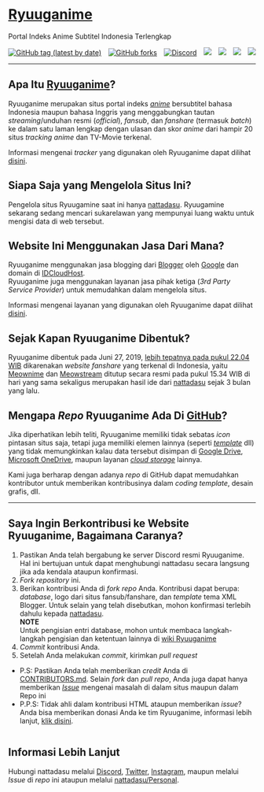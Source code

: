 <html>
    <head>
        <strong><a href="https://ryuuganime.blogspot.com"><h1>Ryuuganime</h1></a></strong>
            <p>Portal Indeks Anime Subtitel Indonesia Terlengkap</p>
            <a href="https://github.com/ryuuganime/Ryuuganime/releases"><img alt="GitHub tag (latest by date)" src="https://img.shields.io/github/v/tag/ryuuganime/Ryuuganime?logo=github&style=flat-square"></a>&emsp;<a href="https://github.com/ryuuganime/Ryuuganime/fork"><img alt="GitHub forks" src="https://img.shields.io/github/forks/ryuuganime/Ryuuganime?color=silver&logo=github&style=flat-square"></a>&emsp;<a href="https://discord.gg/nWHwkuT"><img alt="Discord" src="https://img.shields.io/discord/594442535615725579.svg?color=7289DA&label=Chat&logo=discord&style=flat-square"></a>&emsp;<a href="https://www.facebook.com/ryuuganime" target="_blank"><img src="https://img.shields.io/badge/Facebook-Like-1877F2?style=flat-square&logo=facebook&logoColor=silver"></a>&emsp;<a href="https://chat.whatsapp.com/KkmCYkMCfEkDTbHoOLCoKB" target="_blank"><img src="https://img.shields.io/badge/WhatsApp-Join-brightgreen?style=flat-square&logo=whatsapp"></a>&emsp;<a href='https://ko-fi.com/U6U1YGDN' target='_blank'><img src="https://img.shields.io/badge/Donate-Ko--fi-red?style=flat-square&logo=ko-fi" /></a>&emsp;<a href="https://paypal.me/nattadasu" target='_blank'><img src="https://img.shields.io/badge/Donate-PayPal-blue?style=flat-square&logo=paypal" /></a>
        <hr>
    </head>
    <body>
        <h2>Apa Itu <a href="https://ryuuganime.blogspot.com" title="Klik untuk mengunjungi situs" target="_blank"><strong>Ryuuganime</strong></a>?</h2>
            <p>Ryuuganime merupakan situs portal indeks <em><a href="https://id.wikipedia.org/wiki/Anime" target="_blank">anime</a></em> bersubtitel bahasa Indonesia maupun bahasa Inggris yang menggabungkan tautan <em>streaming</em>/unduhan resmi (<em>official</em>), <em>fansub</em>, dan <em>fanshare</em> (termasuk <em>batch</em>) ke dalam satu laman lengkap dengan ulasan dan skor <em>anime</em> dari hampir 20 situs <em>tracking anime</em> dan TV-Movie terkenal.</p>
            <p>Informasi mengenai <em>tracker</em> yang digunakan oleh Ryuuganime dapat dilihat <a href="https://github.com/ryuuganime/Ryuuganime/blob/master/Assets/Providers/Trackers/README.md">disini</a>.</p>
        <h2>Siapa Saja yang Mengelola Situs Ini?</h2>
            <p>Pengelola situs Ryuugamine saat ini hanya <a href="https://github.com/nattadasu/Personal" target="_blank">nattadasu</a>. Ryuugamine sekarang sedang mencari sukarelawan yang mempunyai luang waktu untuk mengisi data di web tersebut.</p>
        <h2>Website Ini Menggunakan Jasa Dari Mana?</h2>
            <p>Ryuuganime menggunakan jasa blogging dari <a href="https://blogger.com" target="_blank">Blogger</a> oleh <a href="https://google.com">Google</a> dan domain di <a href="https://idcloudhost.com/">IDCloudHost</a>.<br>Ryuuganime juga menggunakan layanan jasa pihak ketiga (<em>3rd Party Service Provider</em>) untuk memudahkan dalam mengelola situs.</p>
            <p>Informasi mengenai layanan yang digunakan oleh Ryuuganime dapat dilihat <a href="https://github.com/ryuuganime/Ryuuganime/blob/master/Assets/Providers/Trackers/README.md">disini</a>.</p>
        <h2>Sejak Kapan <strong>Ryuuganime</strong> Dibentuk?</h2>
            <p>Ryuuganime dibentuk pada Juni 27, 2019, <a href="https://www.facebook.com/story.php?story_fbid=771156279946124&id=248649265530164">lebih tepatnya pada pukul 22.04 WIB</a> dikarenakan <em>website fanshare</em> yang terkenal di Indonesia, yaitu <a href="https://meownime.com" target="_blank">Meownime</a> dan <a href="https://meowstream.com">Meowstream</a> ditutup secara resmi pada pukul 15.34 WIB di hari yang sama sekaligus merupakan hasil ide dari <a href="https://github.com/nattadasu/Personal" target="_blank">nattadasu</a> sejak 3 bulan yang lalu.</p>
        <h2>Mengapa <em>Repo</em> <strong>Ryuuganime</strong> Ada Di <a href="https://github.com">GitHub</a>?</h2>
            <p>Jika diperhatikan lebih teliti, Ryuuganime memiliki tidak sebatas <em>icon</em> pintasan situs saja, tetapi juga memiliki elemen lainnya (seperti <em><a href="https://github.com/ryuuganime/Ryuuganime/blob/master/Templates/amino.html">template</a></em> dll) yang tidak memungkinkan kalau data tersebut disimpan di <a href="https://www.google.com/drive/">Google Drive</a>, <a href="https://onedrive.live.com/OneDrive">Microsoft OneDrive</a>, maupun layanan <a href="https://id.wikipedia.org/wiki/Penyimpanan_awan"><em>cloud storage</em></a> lainnya.</p>
            <p>Kami juga berharap dengan adanya <em>repo</em> di GitHub dapat memudahkan kontributor untuk memberikan kontribusinya dalam <em>coding template</em>, desain grafis, dll.</p>
        <hr>
        <h2>Saya Ingin Berkontribusi ke Website Ryuuganime, Bagaimana Caranya?</h2>
                <ol>
                    <li>Pastikan Anda telah bergabung ke server Discord resmi Ryuuganime. Hal ini bertujuan untuk dapat menghubungi nattadasu secara langsung jika ada kendala ataupun konfirmasi.</li>
                    <li><em>Fork repository</em> ini.</li>
                    <li>Berikan kontribusi Anda di <em>fork repo</em> Anda. Kontribusi dapat berupa: <em>database</em>, logo dari situs fansub/fanshare, dan <em>template</em> tema XML Blogger. Untuk selain yang telah disebutkan, mohon konfirmasi terlebih dahulu kepada <a href="https://github.com/ryuuganime/Ryuuganime#informasi-lebih-lanjut">nattadasu</a>.<br/><strong>NOTE</strong><br />Untuk pengisian entri database, mohon untuk membaca langkah-langkah pengisian dan ketentuan lainnya di <a href="https://wiki.ryuuganime.my.id">wiki Ryuuganime</a></li>
                    <li><em>Commit</em> kontribusi Anda.</li>
                    <li>Setelah Anda melakukan <em>commit</em>, kirimkan <em>pull request</em></li>
                </ol>
                <ul>
                    <li>P.S: Pastikan Anda telah memberikan <em>credit</em> Anda di <a href="https://github.com/ryuuganime/Ryuuganime/blob/master/CONTRIBUTORS.md">CONTRIBUTORS.md</a>. Selain <em>fork</em> dan <em>pull repo</em>, Anda juga dapat hanya memberikan <a href="https://github.com/ryuuganime/Ryuuganime/issues"><em>Issue</em></a> mengenai masalah di dalam situs maupun dalam Repo ini</li>
                    <li>P.P.S: Tidak ahli dalam kontribusi HTML ataupun memberikan <em>issue</em>? Anda bisa memberikan donasi Anda ke tim Ryuuganime, informasi lebih lanjut, <a href="https://github.com/ryuuganime/Ryuuganime/blob/master/donations.md">klik disini</a>.
                </ul>
                <a href="https://sourcerer.io/fame/nattadasu/ryuuganime/Ryuuganime/links/0"><img src="https://sourcerer.io/fame/nattadasu/ryuuganime/Ryuuganime/images/0" alt=""></a><a href="https://sourcerer.io/fame/nattadasu/ryuuganime/Ryuuganime/links/1"><img src="https://sourcerer.io/fame/nattadasu/ryuuganime/Ryuuganime/images/1" alt=""></a><a href="https://sourcerer.io/fame/nattadasu/ryuuganime/Ryuuganime/links/2"><img src="https://sourcerer.io/fame/nattadasu/ryuuganime/Ryuuganime/images/2" alt=""></a><a href="https://sourcerer.io/fame/nattadasu/ryuuganime/Ryuuganime/links/3"><img src="https://sourcerer.io/fame/nattadasu/ryuuganime/Ryuuganime/images/3" alt=""></a><a href="https://sourcerer.io/fame/nattadasu/ryuuganime/Ryuuganime/links/4"><img src="https://sourcerer.io/fame/nattadasu/ryuuganime/Ryuuganime/images/4" alt=""></a><a href="https://sourcerer.io/fame/nattadasu/ryuuganime/Ryuuganime/links/5"><img src="https://sourcerer.io/fame/nattadasu/ryuuganime/Ryuuganime/images/5" alt=""></a><a href="https://sourcerer.io/fame/nattadasu/ryuuganime/Ryuuganime/links/6"><img src="https://sourcerer.io/fame/nattadasu/ryuuganime/Ryuuganime/images/6" alt=""></a><a href="https://sourcerer.io/fame/nattadasu/ryuuganime/Ryuuganime/links/7"><img src="https://sourcerer.io/fame/nattadasu/ryuuganime/Ryuuganime/images/7" alt=""></a>
        <h2>Informasi Lebih Lanjut</h2>
            <p>Hubungi nattadasu melalui <a href="https://github.com/nattadasu/Personal/blob/master/assets/discord/readme.md">Discord</a>, <a href="https://twitter.com/nattadasu">Twitter</a>, <a href="https://instagram.com/nattadasu">Instagram</a>, maupun melalui <em>Issue</em> di <em>repo</em> ini ataupun melalui <a href="https://github.com/nattadasu/Personal">nattadasu/Personal</a>.</p>
    </body>
</html>
